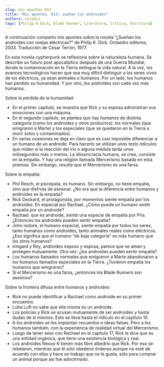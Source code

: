 ```yaml
---
slug: mis-apuntes-013
title: "Mis apuntes. 013: sueñan los androides"
authors: nicodiz
tags: [Philip K Dick, Blade Runner, Literatura, Crítica, Escritura]
---
```


A continuación comparto mis apuntes sobre la novela “¿Sueñan los androides con ovejas eléctricas?” de Philip K. Dick. Octaedro editores, 2003. Traducción de Cesar Terrón, 1977.

En esta novela cypherpunk se reflexiona sobre la naturaleza humana. Se describe un futuro post apocalíptico después de una Guerra Mundial, donde la contaminación en la Tierra extingue la vida natural. A la vez, los avances tecnológicos hacen que sea muy difícil distinguir a los seres vivos de los eléctricos, ya sean animales o humanos. Por un lado, los humanos han perdido su humanidad. Y por otro, los androides son cada vez más humanos.

<!-- truncate -->

Sobre la pérdida de la humanidad:

- En el primer capítulo, se muestra que Rick y su esposa administran sus emociones con una máquina.
- En el segundo capítulo, se plantea que hay humanos de distinta categoría (como los androides y otros productos): los normales (que emigraron a Marte) y los especiales (que se quedaron en la Tierra a morir solos y contaminados).
- En varias ocasiones se deja en claro que es casi imposible diferenciar a un humano de un androide. Para hacerlo se utilizan unos tests ridículos que miden si la reacción del iris o alguna médula tarda unos milisegundos más o menos. La idiosincracia humana, se cree, consiste en la empatía. Y hay una religión llamada Mercerismo basada en esta premisa. Sin embargo, resulta que el Mercerismo es una farsa.

Sobre la empatía:

- Phil Resch, el psicópata, es humano. Sin embargo, no tiene empatía, sino que disfruta de asesinar. ¿No era que la diferencia entre humanos y androides es la empatía?
- Rick Deckard, el protagonista, por momentos siente empatía por los androides. En especial por Rachael. ¿Cómo puede un humano sentir empatía por un androide?
- Rachael, que es androide, siente una especie de empatía por Pris. ¿Entonces los androides pueden sentir empatía?
- John isidore, el humano especial, siente empatía por todos los seres, tanto humanos como androides, tanto animales reales como eléctricos. ¿Eso significa que el humano “de baja categoría” es más humano que los otros humanos?
- Irmgard y Roy, androides esposo y esposa, parece que se aman y protegen mutuamente. Otra vez: ¿los androides pueden sentir empatía?
- Los humanos llamados normales que emigraron a Marte abandonaron a los humanos llamados especiales en la Tierra. ¿Tuvieron empatía los humanos que emigraron?
- Si el Mercerismo es una farsa, ¿entonces los Blade Runners son asesinos?

Sobre la frontera difusa entre humanos y androides:

- Rick no puede identificar a Rachael como androide en su primer encuentro.
- Luba Luft no sabe que ella misma es un androide.
- Los policías y Rick se acusan mutuamente de ser androides y hasta dudan de sí mismos. Esto se lleva hasta el ridículo en el capítulo 10.
- A los androides se les implantan recuerdos e ideas falsas. Pero a los humanos también, con la experiencia de realidad virtual del Mercerismo.
- Luego de tener sexo con Rachael en el capítulo 17, Rick le dice que es una entidad orgánica, que tiene una existencia biológica y real.
- Los androides Nexus-6 tienen más libre albedrío que Rick. Por eso se rebelaron, mientras que él sólo obedece órdenes aunque no esté de acuerdo con ellas y hace un trabajo que no le gusta, sólo para comprar un animal porque así fue adoctrinado.
